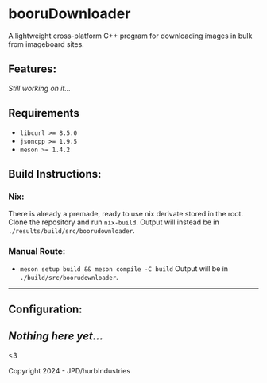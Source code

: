 # booruDownloader

A lightweight cross-platform C++ program for downloading images in bulk from imageboard sites.

## Features:

*Still working on it...*

## Requirements

* `libcurl >= 8.5.0`
* `jsoncpp >= 1.9.5`
* `meson >= 1.4.2`


## Build Instructions:
### Nix:
There is already a premade, ready to use nix derivate stored in the root. Clone the repository and run `nix-build`. Output will instead be in `./results/build/src/boorudownloader`.

### Manual Route:
- `meson setup build && meson compile -C build`
Output will be in `./build/src/boorudownloader`.

---

## Configuration:
*Nothing here yet...*
--- 

<3

Copyright 2024 - JPD/hurbIndustries
